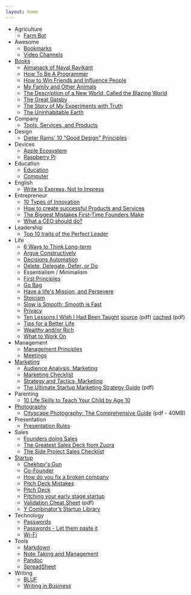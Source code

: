```yaml
---
layout: home
---
```


- Agriculture
  - [Farm Bot](/agriculture/farm-bot/)
- Awesome
  - [Bookmarks](/awesome/bookmarks/)
  - [Video Channels](/awesome/video/)
- [Books](/books/)
  - [Almanack of Naval Ravikant](/books/almanack-of-naval-ravikant/)
  - [How To Be A Programmer](/books/how-to-be-a-programmer/)
  - [How to Win Friends and Influence People](/books/how-to-win-friends-and-influence-people/)
  - [My Family and Other Animals](/books/my-family-and-other-animals/)
  - [The Description of a New World, Called the Blazing World](/books/the-description-of-a-new-world-called-the-blazing-world/)
  - [The Great Gatsby](/books/the-great-gatsby/)
  - [The Story of My Experiments with Truth](/books/the-story-of-my-experiments-with-truth/)
  - [The Uninhabitable Earth](/books/the-uninhabitable-earth/)
- Company
  - [Tools, Services, and  Products](/company/tools-services-products/)
- Design
  + [Dieter Rams' 10 "Good Design" Principles](/design/dieter-rams-good-design/)
- Devices
  - [Apple Ecosystem](/devices/apple-ecosystem/)
  - [Raspberry Pi](/devices/raspberry-pi/)
- Education
  - [Education](/education/education/)
  - [Computer](/education/computer/)
- English
  - [Write to Express, Not to Impress](/english/write-to-express-not-to-impress/)
- Entrepreneur
  + [10 Types of Innovation](/entrepreneur/10-types-of-innovation/)
  + [How to create successful Products and Services](/entrepreneur/how-to-create-successful-products-and-services/)
  + [The Biggest Mistakes First-Time Founders Make](/entrepreneur/the-biggest-mistakes-first-time-founders-make/)
  + [What a CEO should do?](/entrepreneur/CEO-job-to-do/)
- Leadership
  - [Top 10 traits of the Perfect Leader](/leadership/top-10-traits-of-the-perfect-leader/)
- Life
  - [6 Ways to Think Long-term](/life/6-ways-to-think-long-term/)
  - [Argue Constructively](/life/argue-constructively/)
  - [Decisions Automation](/life/decisions-automation/)
  - [Delete, Delegate, Defer, or Do](/life/dddd/)
  - Essentialism / Minimalism
  - [First Principles](/life/first-principles/)
  - [Go Bag](/life/go-bag/)
  - [Have a life's Mission, and Persevere](/life/have-a-life-mission-and-persevere/)
  - [Stoicism](/life/stoicism/)
  - [Slow is Smooth; Smooth is Fast](/life/slow-is-smooth-and-smooth-is-fast/)
  - [Privacy](/life/privacy/)
  - [Ten Lessons I Wish I Had Been Taught](/life/10-lessons-i-wish-i-had-been-taught/) [source](https://www.ams.org/notices/199701/comm-rota.pdf) (pdf) [cached](/life/10-lessons-i-wish-i-had-been-taught.pdf) (pdf)
  - [Tips for a Better Life](/life/tips-for-a-better-life/)
  - [Wealthy and/or Rich](/life/wealthy-rich/)
  - [What to Work On](/life/what-to-work-on/)
- Management
  - [Management Principles](/management/management-principles/)
  - [Meetings](/management/meetings/)
- [Marketing](/marketing/)
  + [Audience Analysis, Marketing](/marketing/marketing-audience-analysis/)
  + [Marketing Checklist](/marketing/marketing-checklist/)
  + [Strategy and Tactics, Marketing](/marketing/marketing-strategy-tactics/)
  + [The Ultimate Startup Marketing Strategy Guide](/marketing/ultimate-startup-marketing-strategy-guide.pdf/) (pdf)
- Parenting
  - [10 Life Skills to Teach Your Child by Age 10](/parenting/10-life-skills-to-teach-your-child-by-age-10/)
- [Photography](/photography/photography/)
  - [Cityscape Photography: The Comprehensive Guide](/photography/cityscape-photography-guide.pdf) (pdf - 40MB)
- Presentation
  - [Presentation Rules](/presentation/presentation-rules/)
- Sales
  + [Founders doing Sales](/sales/sales-by-founders/)
  + [The Greatest Sales Deck from Zuora](/sales/the-greatest-sales-deck-from-zuora/)
  + [The Side Project Sales Checklist](/sales/the-side-project-sales-checklist/)
- [Startup](/startup/)
  + [Chekhov's Gun](/startup/chekhovs-gun/)
  + [Co-Founder](/startup/co-founder/)
  + [How do you fix a broken company](/startup/how-do-you-fix-a-broken-company/)
  + [Pitch Deck Mistakes](/startup/pitch-deck-mistakes/)
  + [Pitch Deck](/startup/pitch-deck/)
  + [Pitching your early stage startup](/startup/pitching-your-early-stage-startup/)
  + [Validation Cheat Sheet](/startup/validation-cheat-sheet.pdf) (pdf)
  + [Y Combinator’s Startup Library](/startup/ycombinator-startup-library/)
- Technology
  - [Passwords](/technology/passwords/)
  - [Passwords - Let them paste it](/technology/passwords-paste/)
  - [Wi-Fi](/technology/wi-fi/)
- Tools
  - [Markdown](/tools/markdown/)
  - [Note Taking and Management](/tools/note-taking-and-management/)
  - [Pandoc](/tools/pandoc/)
  - [SpreadSheet](/tools/spreadsheet/)
- Writing
  + [BLUF](/writing/bluf/)
  + [Writing in Business](/writing/writing-business/)
